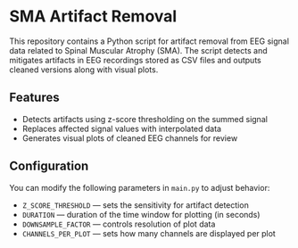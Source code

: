 # SMA Artifact Removal

This repository contains a Python script for artifact removal from EEG signal data related to Spinal Muscular Atrophy (SMA). The script detects and mitigates artifacts in EEG recordings stored as CSV files and outputs cleaned versions along with visual plots.

## Features

- Detects artifacts using z-score thresholding on the summed signal
- Replaces affected signal values with interpolated data
- Generates visual plots of cleaned EEG channels for review

## Configuration

You can modify the following parameters in `main.py` to adjust behavior:

- `Z_SCORE_THRESHOLD` — sets the sensitivity for artifact detection
- `DURATION` — duration of the time window for plotting (in seconds)
- `DOWNSAMPLE_FACTOR` — controls resolution of plot data
- `CHANNELS_PER_PLOT` — sets how many channels are displayed per plot
